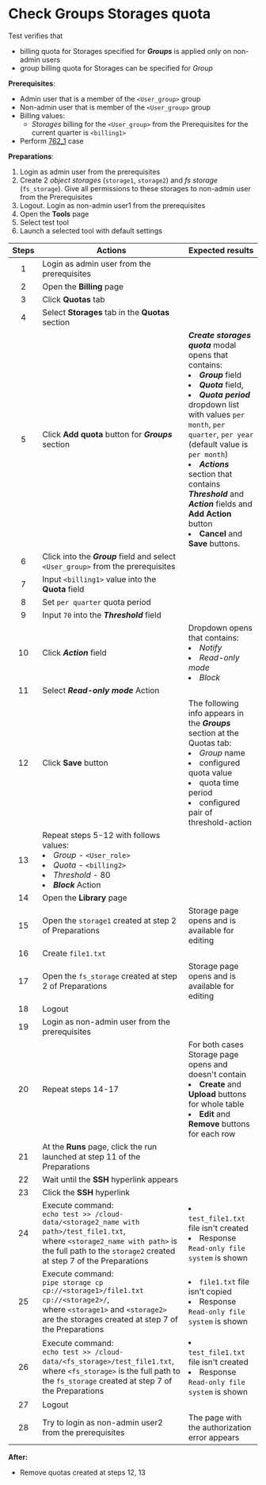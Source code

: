# Check Groups Storages quota

Test verifies that
- billing quota for Storages specified for ***Groups*** is applied only on non-admin users
- group billing quota for Storages can be specified for *Group*

**Prerequisites**:
- Admin user that is a member of the `<User_group>` group
- Non-admin user that is member of the `<User_group>` group
- Billing values:
    - *Storages* billing for the `<User_group>` from the Prerequisites for the current quarter is `<billing1>`
- Perform [762_1](762_1.md) case

**Preparations**:
1. Login as admin user from the prerequisites
2. Create 2 *object storages* (`storage1`, `storage2`) and *fs storage* (`fs_storage`). Give all permissions to these storages to non-admin user from the Prerequisites
3. Logout. Login as non-admin user1 from the prerequisites
4. Open the **Tools** page
5. Select test tool
6. Launch a selected tool with default settings

| Steps | Actions | Expected results |
| :---: | --- | --- |
| 1 | Login as admin user from the prerequisites | |
| 2 | Open the **Billing** page | |
| 3 | Click **Quotas** tab |  |
| 4 | Select **Storages** tab in the **Quotas** section | | 
| 5 | Click **Add quota** button for ***Groups*** section | ***Create storages quota*** modal opens that contains: <li> ***Group*** field <li> ***Quota*** field, <li> ***Quota period*** dropdown list with values `per month`, `per quarter`, `per year` (default value is `per month`) <li> ***Actions*** section that contains ***Threshold*** and ***Action*** fields and **Add Action** button <li> **Cancel** and **Save** buttons. |
| 6 | Click into the ***Group*** field and select `<User_group>` from the prerequisites | | 
| 7 | Input `<billing1>` value into the **Quota** field | |
| 8 | Set `per quarter` quota period | |
| 9 | Input `70` into the ***Threshold*** field | |
| 10 | Click ***Action*** field | Dropdown opens that contains: <li> *Notify* <li> *Read-only mode* <li> *Block* |
| 11 | Select ***Read-only mode*** Action |  |
| 12 | Click **Save** button | The following info appears in the ***Groups*** section at the Quotas tab: <li> *Group* name <li> configured quota value <li> quota time period <li> configured pair of threshold-action |
| 13 | Repeat steps 5-12 with follows values: <li> *Group* - `<User_role>` <li> *Quota* - `<billing2>` <li> *Threshold* - 80 <li> ***Block*** Action 
| 14 | Open the **Library** page | |
| 15 | Open the `storage1` created at step 2 of Preparations | Storage page opens and is available for editing |
| 16 | Create `file1.txt` | | 
| 17 | Open the `fs_storage` created at step 2 of Preparations | Storage page opens and is available for editing |
| 18 | Logout | |
| 19 | Login as non-admin user from the prerequisites | |
| 20 | Repeat steps 14-17 | For both cases Storage page opens and doesn't contain <li> **Create** and **Upload** buttons for whole table <li> **Edit** and **Remove** buttons for each row |
| 21 | At the **Runs** page, click the run launched at step 11 of the Preparations
| 22 | Wait until the **SSH** hyperlink appears | |
| 23 | Click the **SSH** hyperlink | |
| 24 | Execute command: <br> `echo test >> /cloud-data/<storage2_name with path>/test_file1.txt`, <br>where `<storage2_name with path>` is the full path to the `storage2` created at step 7 of the Preparations |  <li>`test_file1.txt` file isn't created <li> Response `Read-only file system` is shown |
| 25 | Execute command: <br> `pipe storage cp cp://<storage1>/file1.txt cp://<storage2>/`, <br> where `<storage1>` and `<storage2>` are the storages created at step 7 of the Preparations |  <li>`file1.txt` file isn't copied <li> Response `Read-only file system` is shown |
| 26 | Execute command: <br> `echo test >> /cloud-data/<fs_storage>/test_file1.txt`, <br> where `<fs_storage>` is the full path to the `fs_storage` created at step 7 of the Preparations |  <li>`test_file1.txt` file isn't created <li> Response `Read-only file system` is shown |
| 27 | Logout
| 28 | Try to login as non-admin user2 from the prerequisites | The page with the authorization error appears |

**After:**
- Remove quotas created at steps 12, 13 
